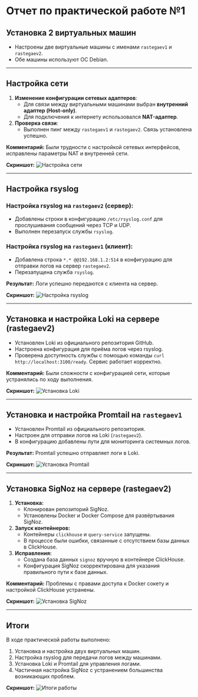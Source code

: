# Отчет по практической работе №1

## Установка 2 виртуальных машин
- Настроены две виртуальные машины с именами `rastegaev1` и `rastegaev2`.
- Обе машины используют ОС Debian.

---

## Настройка сети
1. **Изменение конфигурации сетевых адаптеров**:
   - Для связи между виртуальными машинами выбран **внутренний адаптер (Host-only)**.
   - Для подключения к интернету использовался **NAT-адаптер**.
2. **Проверка связи**:
   - Выполнен пинг между `rastegaev1` и `rastegaev2`. Связь установлена успешно.

**Комментарий:** Были трудности с настройкой сетевых интерфейсов, исправлены параметры NAT и внутренней сети.

**Скриншот:**
![Настройка сети](sandbox:/mnt/data/image.png)

---

## Настройка rsyslog

### Настройка rsyslog на `rastegaev2` (сервер):
- Добавлены строки в конфигурацию `/etc/rsyslog.conf` для прослушивания сообщений через TCP и UDP.
- Выполнен перезапуск службы `rsyslog`.

### Настройка rsyslog на `rastegaev1` (клиент):
- Добавлена строка `*.* @@192.168.1.2:514` в конфигурацию для отправки логов на сервер `rastegaev2`.
- Перезапущена служба `rsyslog`.

**Результат:** Логи успешно передаются с клиента на сервер.

**Скриншот:**
![Настройка rsyslog](sandbox:/mnt/data/image.png)

---

## Установка и настройка Loki на сервере (rastegaev2)
- Установлен Loki из официального репозитория GitHub.
- Настроена конфигурация для приёма логов через rsyslog.
- Проверена доступность службы с помощью команды `curl http://localhost:3100/ready`. Сервис работает корректно.

**Комментарий:** Были сложности с конфигурацией сети, которые устранялись по ходу выполнения.

**Скриншот:**
![Установка Loki](sandbox:/mnt/data/image.png)

---

## Установка и настройка Promtail на `rastegaev1`
- Установлен Promtail из официального репозитория.
- Настроен для отправки логов на Loki (`rastegaev2`).
- В конфигурацию добавлены пути для мониторинга системных логов.

**Результат:** Promtail успешно отправляет логи в Loki.

**Скриншот:**
![Установка Promtail](sandbox:/mnt/data/image.png)

---

## Установка SigNoz на сервере (rastegaev2)
1. **Установка:**
   - Клонирован репозиторий SigNoz.
   - Установлены Docker и Docker Compose для развёртывания SigNoz.
2. **Запуск контейнеров:**
   - Контейнеры `clickhouse` и `query-service` запущены.
   - В процессе были ошибки, связанные с отсутствием базы данных в ClickHouse.
3. **Исправления:**
   - Создана база данных `signoz` вручную в контейнере ClickHouse.
   - Конфигурация SigNoz скорректирована для указания правильного пути к базе данных.

**Комментарий:** Проблемы с правами доступа к Docker сокету и настройкой ClickHouse устранены.

**Скриншот:**
![Установка SigNoz](sandbox:/mnt/data/image.png)

---

## Итоги
В ходе практической работы выполнено:
1. Установка и настройка двух виртуальных машин.
2. Настройка rsyslog для передачи логов между машинами.
3. Установка Loki и Promtail для управления логами.
4. Частичная настройка SigNoz с устранением большинства возникающих проблем.

**Скриншот:**
![Итоги работы](sandbox:/mnt/data/image.png)

